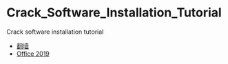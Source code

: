 # Crack_Software_Installation_Tutorial
Crack software installation tutorial

- [翻墙](chapter0.md)
- [Office 2019](chapter1.md)

